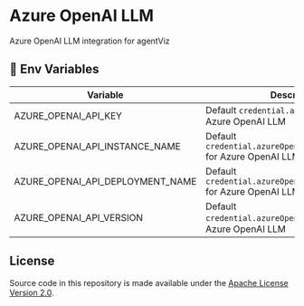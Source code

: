# Azure OpenAI LLM

Azure OpenAI LLM integration for agentViz

## 🌱 Env Variables

| Variable                     | Description                                                                                     | Type                                             | Default                             |
| ---------------------------- | ----------------------------------------------------------------------------------------------- | ------------------------------------------------ | ----------------------------------- |
| AZURE_OPENAI_API_KEY    | Default `credential.azureOpenAIApiKey` for Azure OpenAI LLM                                            | String                                                                    |            |
| AZURE_OPENAI_API_INSTANCE_NAME    | Default `credential.azureOpenAIApiInstanceName` for Azure OpenAI LLM                                            | String                                                                    |            |
| AZURE_OPENAI_API_DEPLOYMENT_NAME    | Default `credential.azureOpenAIApiDeploymentName` for Azure OpenAI LLM                                            | String                                                                    |            |
| AZURE_OPENAI_API_VERSION    | Default `credential.azureOpenAIApiVersion` for Azure OpenAI LLM                                            | String                                                                    |            |

## License

Source code in this repository is made available under the [Apache License Version 2.0](https://github.com/agentVizAI/agentViz/blob/master/LICENSE.md).